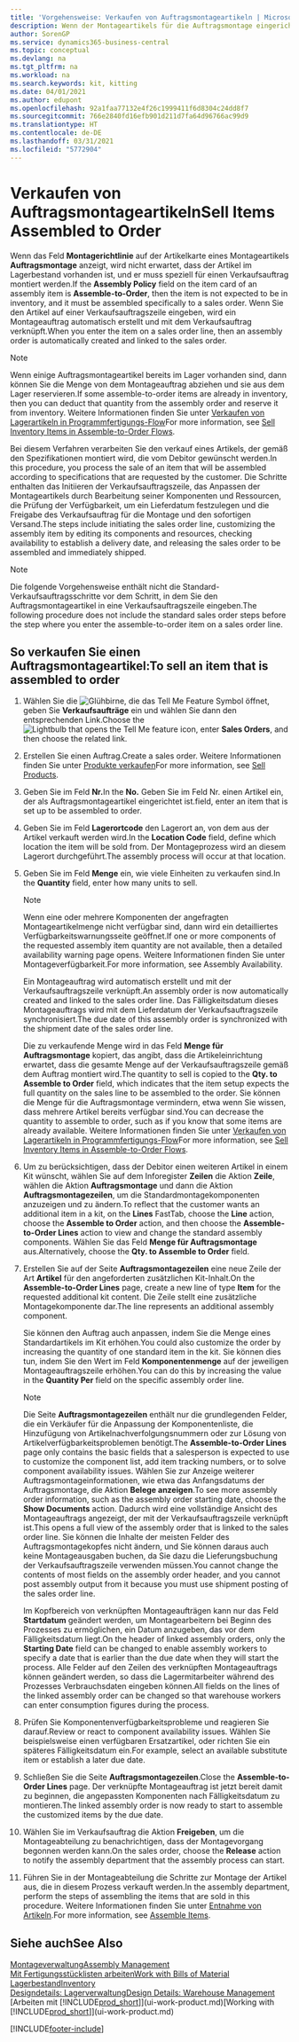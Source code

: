```yaml
---
title: 'Vorgehensweise: Verkaufen von Auftragsmontageartikeln | Microsoft Docs'
description: Wenn der Montageartikels für die Auftragsmontage eingerichtet ist, dann nimmt der Standard-Verkaufsauftragsprozess an, dass der Artikel nicht auf Lager ist und für den jeweiligen Verkaufsauftrag speziell montiert werden muss. Wenn Sie den Artikel auf einer Verkaufsauftragszeile eingeben, wird ein Montageauftrag automatisch erstellt und mit dem Verkaufsauftrag verknüpft.
author: SorenGP
ms.service: dynamics365-business-central
ms.topic: conceptual
ms.devlang: na
ms.tgt_pltfrm: na
ms.workload: na
ms.search.keywords: kit, kitting
ms.date: 04/01/2021
ms.author: edupont
ms.openlocfilehash: 92a1faa77132e4f26c1999411f6d8304c24dd8f7
ms.sourcegitcommit: 766e2840fd16efb901d211d7fa64d96766ac99d9
ms.translationtype: HT
ms.contentlocale: de-DE
ms.lasthandoff: 03/31/2021
ms.locfileid: "5772904"
---
```

# <a name="sell-items-assembled-to-order"></a><span data-ttu-id="19260-104">Verkaufen von Auftragsmontageartikeln</span><span class="sxs-lookup"><span data-stu-id="19260-104">Sell Items Assembled to Order</span></span>
<span data-ttu-id="19260-105">Wenn das Feld **Montagerichtlinie** auf der Artikelkarte eines Montageartikels **Auftragsmontage** anzeigt, wird nicht erwartet, dass der Artikel im Lagerbestand vorhanden ist, und er muss speziell für einen Verkaufsauftrag montiert werden.</span><span class="sxs-lookup"><span data-stu-id="19260-105">If the **Assembly Policy** field on the item card of an assembly item is **Assemble-to-Order**, then the item is not expected to be in inventory, and it must be assembled specifically to a sales order.</span></span> <span data-ttu-id="19260-106">Wenn Sie den Artikel auf einer Verkaufsauftragszeile eingeben, wird ein Montageauftrag automatisch erstellt und mit dem Verkaufsauftrag verknüpft.</span><span class="sxs-lookup"><span data-stu-id="19260-106">When you enter the item on a sales order line, then an assembly order is automatically created and linked to the sales order.</span></span>  

> [!NOTE]  
>  <span data-ttu-id="19260-107">Wenn einige Auftragsmontageartikel bereits im Lager vorhanden sind, dann können Sie die Menge von dem Montageauftrag abziehen und sie aus dem Lager reservieren.</span><span class="sxs-lookup"><span data-stu-id="19260-107">If some assemble-to-order items are already in inventory, then you can deduct that quantity from the assembly order and reserve it from inventory.</span></span> <span data-ttu-id="19260-108">Weitere Informationen finden Sie unter [Verkaufen von Lagerartikeln in Programmfertigungs-Flow](assembly-how-to-sell-assemble-to-order-items-and-inventory-items-together.md)</span><span class="sxs-lookup"><span data-stu-id="19260-108">For more information, see [Sell Inventory Items in Assemble-to-Order Flows](assembly-how-to-sell-assemble-to-order-items-and-inventory-items-together.md).</span></span>  

<span data-ttu-id="19260-109">Bei diesem Verfahren verarbeiten Sie den verkauf eines Artikels, der gemäß den Spezifikationen montiert wird, die vom Debitor gewünscht werden.</span><span class="sxs-lookup"><span data-stu-id="19260-109">In this procedure, you process the sale of an item that will be assembled according to specifications that are requested by the customer.</span></span> <span data-ttu-id="19260-110">Die Schritte enthalten das Initiieren der Verkaufsauftragszeile, das Anpassen der Montageartikels durch Bearbeitung seiner Komponenten und Ressourcen, die Prüfung der Verfügbarkeit, um ein Lieferdatum festzulegen und die Freigabe des Verkaufsauftrag für die Montage und den sofortigen Versand.</span><span class="sxs-lookup"><span data-stu-id="19260-110">The steps include initiating the sales order line, customizing the assembly item by editing its components and resources, checking availability to establish a delivery date, and releasing the sales order to be assembled and immediately shipped.</span></span>  

> [!NOTE]  
>  <span data-ttu-id="19260-111">Die folgende Vorgehensweise enthält nicht die Standard-Verkaufsauftragsschritte vor dem Schritt, in dem Sie den Auftragsmontageartikel in eine Verkaufsauftragszeile eingeben.</span><span class="sxs-lookup"><span data-stu-id="19260-111">The following procedure does not include the standard sales order steps before the step where you enter the assemble-to-order item on a sales order line.</span></span>  

## <a name="to-sell-an-item-that-is-assembled-to-order"></a><span data-ttu-id="19260-112">So verkaufen Sie einen Auftragsmontageartikel:</span><span class="sxs-lookup"><span data-stu-id="19260-112">To sell an item that is assembled to order</span></span>  
1.  <span data-ttu-id="19260-113">Wählen Sie die ![Glühbirne, die das Tell Me Feature](media/ui-search/search_small.png "Was möchten Sie tun?") Symbol öffnet, geben Sie **Verkaufsaufträge** ein und wählen Sie dann den entsprechenden Link.</span><span class="sxs-lookup"><span data-stu-id="19260-113">Choose the ![Lightbulb that opens the Tell Me feature](media/ui-search/search_small.png "Tell me what you want to do") icon, enter **Sales Orders**, and then choose the related link.</span></span>  
2.  <span data-ttu-id="19260-114">Erstellen Sie einen Auftrag.</span><span class="sxs-lookup"><span data-stu-id="19260-114">Create a sales order.</span></span> <span data-ttu-id="19260-115">Weitere Informationen finden Sie unter [Produkte verkaufen](sales-how-sell-products.md)</span><span class="sxs-lookup"><span data-stu-id="19260-115">For more information, see [Sell Products](sales-how-sell-products.md).</span></span>  
3.  <span data-ttu-id="19260-116">Geben Sie im Feld **Nr.**</span><span class="sxs-lookup"><span data-stu-id="19260-116">In the **No.**</span></span> <span data-ttu-id="19260-117">Geben Sie im Feld Nr. einen Artikel ein, der als Auftragsmontageartikel eingerichtet ist.</span><span class="sxs-lookup"><span data-stu-id="19260-117">field, enter an item that is set up to be assembled to order.</span></span>  
4.  <span data-ttu-id="19260-118">Geben Sie im Feld **Lagerortcode** den Lagerort an, von dem aus der Artikel verkauft werden wird.</span><span class="sxs-lookup"><span data-stu-id="19260-118">In the **Location Code** field, define which location the item will be sold from.</span></span> <span data-ttu-id="19260-119">Der Montageprozess wird an diesem Lagerort durchgeführt.</span><span class="sxs-lookup"><span data-stu-id="19260-119">The assembly process will occur at that location.</span></span>  
5.  <span data-ttu-id="19260-120">Geben Sie im Feld **Menge** ein, wie viele Einheiten zu verkaufen sind.</span><span class="sxs-lookup"><span data-stu-id="19260-120">In the **Quantity** field, enter how many units to sell.</span></span>  

    > [!NOTE]  
    >  <span data-ttu-id="19260-121">Wenn eine oder mehrere Komponenten der angefragten Montageartikelmenge nicht verfügbar sind, dann wird ein detailliertes Verfügbarkeitswarnungsseite geöffnet.</span><span class="sxs-lookup"><span data-stu-id="19260-121">If one or more components of the requested assembly item quantity are not available, then a detailed availability warning page opens.</span></span> <span data-ttu-id="19260-122">Weitere Informationen finden Sie unter Montageverfügbarkeit.</span><span class="sxs-lookup"><span data-stu-id="19260-122">For more information, see Assembly Availability.</span></span>  

    <span data-ttu-id="19260-123">Ein Montageauftrag wird automatisch erstellt und mit der Verkaufsauftragszeile verknüpft.</span><span class="sxs-lookup"><span data-stu-id="19260-123">An assembly order is now automatically created and linked to the sales order line.</span></span> <span data-ttu-id="19260-124">Das Fälligkeitsdatum dieses Montageauftrags wird mit dem Lieferdatum der Verkaufsauftragszeile synchronisiert.</span><span class="sxs-lookup"><span data-stu-id="19260-124">The due date of this assembly order is synchronized with the shipment date of the sales order line.</span></span>  

    <span data-ttu-id="19260-125">Die zu verkaufende Menge wird in das Feld **Menge für Auftragsmontage** kopiert, das angibt, dass die Artikeleinrichtung erwartet, dass die gesamte Menge auf der Verkaufsauftragszeile gemäß dem Auftrag montiert wird.</span><span class="sxs-lookup"><span data-stu-id="19260-125">The quantity to sell is copied to the **Qty. to Assemble to Order** field, which indicates that the item setup expects the full quantity on the sales line to be assembled to the order.</span></span> <span data-ttu-id="19260-126">Sie können die Menge für die Auftragsmontage vermindern, etwa wenn Sie wissen, dass mehrere Artikel bereits verfügbar sind.</span><span class="sxs-lookup"><span data-stu-id="19260-126">You can decrease the quantity to assemble to order, such as if you know that some items are already available.</span></span> <span data-ttu-id="19260-127">Weitere Informationen finden Sie unter [Verkaufen von Lagerartikeln in Programmfertigungs-Flow](assembly-how-to-sell-inventory-items-in-assemble-to-order-flows.md)</span><span class="sxs-lookup"><span data-stu-id="19260-127">For more information, see [Sell Inventory Items in Assemble-to-Order Flows](assembly-how-to-sell-inventory-items-in-assemble-to-order-flows.md).</span></span>  

6.  <span data-ttu-id="19260-128">Um zu berücksichtigen, dass der Debitor einen weiteren Artikel in einem Kit wünscht, wählen Sie auf dem Inforegister **Zeilen** die Aktion **Zeile**, wählen die Aktion **Auftragsmontage** und dann die Aktion **Auftragsmontagezeilen**, um die Standardmontagekomponenten anzuzeigen und zu ändern.</span><span class="sxs-lookup"><span data-stu-id="19260-128">To reflect that the customer wants an additional item in a kit, on the **Lines** FastTab, choose the **Line** action, choose the **Assemble to Order** action, and then choose the **Assemble-to-Order Lines** action to view and change the standard assembly components.</span></span> <span data-ttu-id="19260-129">Wählen Sie das Feld **Menge für Auftragsmontage** aus.</span><span class="sxs-lookup"><span data-stu-id="19260-129">Alternatively, choose the **Qty. to Assemble to Order** field.</span></span>  
7.  <span data-ttu-id="19260-130">Erstellen Sie auf der Seite **Auftragsmontagezeilen** eine neue Zeile der Art **Artikel** für den angeforderten zusätzlichen Kit-Inhalt.</span><span class="sxs-lookup"><span data-stu-id="19260-130">On the **Assemble-to-Order Lines** page, create a new line of type **Item** for the requested additional kit content.</span></span> <span data-ttu-id="19260-131">Die Zeile stellt eine zusätzliche Montagekomponente dar.</span><span class="sxs-lookup"><span data-stu-id="19260-131">The line represents an additional assembly component.</span></span>  

    <span data-ttu-id="19260-132">Sie können den Auftrag auch anpassen, indem Sie die Menge eines Standardartikels im Kit erhöhen.</span><span class="sxs-lookup"><span data-stu-id="19260-132">You could also customize the order by increasing the quantity of one standard item in the kit.</span></span> <span data-ttu-id="19260-133">Sie können dies tun, indem Sie den Wert im Feld **Komponentenmenge** auf der jeweiligen Montageauftragszeile erhöhen.</span><span class="sxs-lookup"><span data-stu-id="19260-133">You can do this by increasing the value in the **Quantity Per** field on the specific assembly order line.</span></span>  

    > [!NOTE]  
    >  <span data-ttu-id="19260-134">Die Seite **Auftragsmontagezeilen** enthält nur die grundlegenden Felder, die ein Verkäufer für die Anpassung der Komponentenliste, die Hinzufügung von Artikelnachverfolgungsnummern oder zur Lösung von Artikelverfügbarkeitsproblemen benötigt.</span><span class="sxs-lookup"><span data-stu-id="19260-134">The **Assemble-to-Order Lines** page only contains the basic fields that a salesperson is expected to use to customize the component list, add item tracking numbers, or to solve component availability issues.</span></span> <span data-ttu-id="19260-135">Wählen Sie zur Anzeige weiterer Auftragsmontageinformationen, wie etwa das Anfangsdatums der Auftragsmontage, die Aktion **Belege anzeigen**.</span><span class="sxs-lookup"><span data-stu-id="19260-135">To see more assembly order information, such as the assembly order starting date, choose the **Show Documents** action.</span></span> <span data-ttu-id="19260-136">Dadurch wird eine vollständige Ansicht des Montageauftrags angezeigt, der mit der Verkaufsauftragszeile verknüpft ist.</span><span class="sxs-lookup"><span data-stu-id="19260-136">This opens a full view of the assembly order that is linked to the sales order line.</span></span> <span data-ttu-id="19260-137">Sie können die Inhalte der meisten Felder des Auftragsmontagekopfes nicht ändern, und Sie können daraus auch keine Montageausgaben buchen, da Sie dazu die Lieferungsbuchung der Verkaufsauftragszeile verwenden müssen.</span><span class="sxs-lookup"><span data-stu-id="19260-137">You cannot change the contents of most fields on the assembly order header, and you cannot post assembly output from it because you must use shipment posting of the sales order line.</span></span>  
    >   
    >  <span data-ttu-id="19260-138">Im Kopfbereich von verknüpften Montageaufträgen kann nur das Feld **Startdatum** geändert werden, um Montagearbeitern bei Beginn des Prozesses zu ermöglichen, ein Datum anzugeben, das vor dem Fälligkeitsdatum liegt.</span><span class="sxs-lookup"><span data-stu-id="19260-138">On the header of linked assembly orders, only the **Starting Date** field can be changed to enable assembly workers to specify a date that is earlier than the due date when they will start the process.</span></span> <span data-ttu-id="19260-139">Alle Felder auf den Zeilen des verknüpften Montageauftrags können geändert werden, so dass die Lagermitarbeiter während des Prozesses Verbrauchsdaten eingeben können.</span><span class="sxs-lookup"><span data-stu-id="19260-139">All fields on the lines of the linked assembly order can be changed so that warehouse workers can enter consumption figures during the process.</span></span>  

8.  <span data-ttu-id="19260-140">Prüfen Sie Komponentenverfügbarkeitsprobleme und reagieren Sie darauf.</span><span class="sxs-lookup"><span data-stu-id="19260-140">Review or react to component availability issues.</span></span> <span data-ttu-id="19260-141">Wählen Sie beispielsweise einen verfügbaren Ersatzartikel, oder richten Sie ein späteres Fälligkeitsdatum ein.</span><span class="sxs-lookup"><span data-stu-id="19260-141">For example, select an available substitute item or establish a later due date.</span></span>  
9. <span data-ttu-id="19260-142">Schließen Sie die Seite **Auftragsmontagezeilen**.</span><span class="sxs-lookup"><span data-stu-id="19260-142">Close the **Assemble-to-Order Lines** page.</span></span> <span data-ttu-id="19260-143">Der verknüpfte Montageauftrag ist jetzt bereit damit zu beginnen, die angepassten Komponenten nach Fälligkeitsdatum zu montieren.</span><span class="sxs-lookup"><span data-stu-id="19260-143">The linked assembly order is now ready to start to assemble the customized items by the due date.</span></span>  
10. <span data-ttu-id="19260-144">Wählen Sie im Verkaufsauftrag die Aktion **Freigeben**, um die Montageabteilung zu benachrichtigen, dass der Montagevorgang begonnen werden kann.</span><span class="sxs-lookup"><span data-stu-id="19260-144">On the sales order, choose the **Release** action to notify the assembly department that the assembly process can start.</span></span>  
11. <span data-ttu-id="19260-145">Führen Sie in der Montageabteilung die Schritte zur Montage der Artikel aus, die in diesem Prozess verkauft werden.</span><span class="sxs-lookup"><span data-stu-id="19260-145">In the assembly department, perform the steps of assembling the items that are sold in this procedure.</span></span> <span data-ttu-id="19260-146">Weitere Informationen finden Sie unter [Entnahme von Artikeln](assembly-how-to-assemble-items.md).</span><span class="sxs-lookup"><span data-stu-id="19260-146">For more information, see [Assemble Items](assembly-how-to-assemble-items.md).</span></span>  

## <a name="see-also"></a><span data-ttu-id="19260-147">Siehe auch</span><span class="sxs-lookup"><span data-stu-id="19260-147">See Also</span></span>  
[<span data-ttu-id="19260-148">Montageverwaltung</span><span class="sxs-lookup"><span data-stu-id="19260-148">Assembly Management</span></span>](assembly-assemble-items.md)  
[<span data-ttu-id="19260-149">Mit Fertigungsstücklisten arbeiten</span><span class="sxs-lookup"><span data-stu-id="19260-149">Work with Bills of Material</span></span>](inventory-how-work-BOMs.md)  
[<span data-ttu-id="19260-150">Lagerbestand</span><span class="sxs-lookup"><span data-stu-id="19260-150">Inventory</span></span>](inventory-manage-inventory.md)  
[<span data-ttu-id="19260-151">Designdetails: Lagerverwaltung</span><span class="sxs-lookup"><span data-stu-id="19260-151">Design Details: Warehouse Management</span></span>](design-details-warehouse-management.md)  
<span data-ttu-id="19260-152">[Arbeiten mit [!INCLUDE[prod_short](includes/prod_short.md)]](ui-work-product.md)</span><span class="sxs-lookup"><span data-stu-id="19260-152">[Working with [!INCLUDE[prod_short](includes/prod_short.md)]](ui-work-product.md)</span></span>


[!INCLUDE[footer-include](includes/footer-banner.md)]